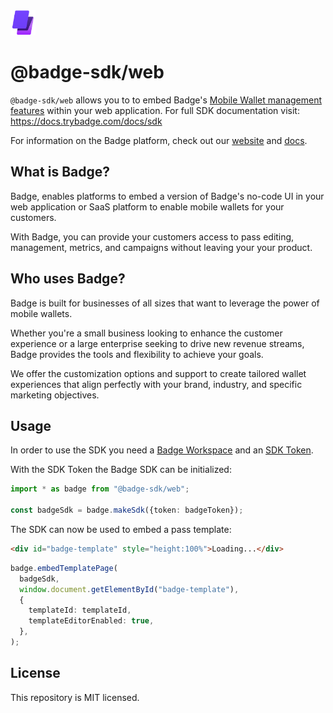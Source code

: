 <img src="logo.png" height="40px" />

# @badge-sdk/web

`@badge-sdk/web` allows you to to embed Badge's
[Mobile Wallet management features](https://www.trybadge.com/saas-platform)
within your web application. For full SDK documentation visit:
https://docs.trybadge.com/docs/sdk

For information on the Badge platform, check out our
[website](https://www.trybadge.com) and [docs](https://docs.trybadge.com).

## What is Badge?

Badge, enables platforms to embed a version of Badge's no-code UI in your web
application or SaaS platform to enable mobile wallets for your customers.

With Badge, you can provide your customers access to pass editing, management,
metrics, and campaigns without leaving your your product.

## Who uses Badge?

Badge is built for businesses of all sizes that want to leverage the power of
mobile wallets.

Whether you're a small business looking to enhance the customer experience or a
large enterprise seeking to drive new revenue streams, Badge provides the tools
and flexibility to achieve your goals.

We offer the customization options and support to create tailored wallet
experiences that align perfectly with your brand, industry, and specific
marketing objectives.

## Usage

In order to use the SDK you need a
[Badge Workspace](https://app.trybadge.com/_/create-account) and an
[SDK Token](https://docs.trybadge.com/docs/sdk-getting-started#create-an-sdk-token).

With the SDK Token the Badge SDK can be initialized:

```ts
import * as badge from "@badge-sdk/web";

const badgeSdk = badge.makeSdk({token: badgeToken});
```

The SDK can now be used to embed a pass template:

```html
<div id="badge-template" style="height:100%">Loading...</div>
```

```ts
badge.embedTemplatePage(
  badgeSdk,
  window.document.getElementById("badge-template"),
  {
    templateId: templateId,
    templateEditorEnabled: true,
  },
);
```

## License

This repository is MIT licensed.
